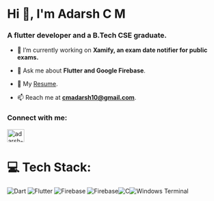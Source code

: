 <h1>Hi 👋, I'm Adarsh C M</h1>
<h3>A flutter developer and a B.Tech CSE graduate.</h3>

- 🔭 I’m currently working on **Xamify, an exam date notifier for public exams.**

- 💬 Ask me about **Flutter and Google Firebase**.

- 📝 My [Resume](https://github.com/adarshcm10/adarshcm10/blob/main/Adarsh_C_M_Resume.pdf).

- 📫 Reach me at  **cmadarsh10@gmail.com**.

<h3 align="left">Connect with me:</h3>
<p align="left">
<a href="https://linkedin.com/in/adarsh-c-m" target="blank"><img align="center" src="https://raw.githubusercontent.com/rahuldkjain/github-profile-readme-generator/master/src/images/icons/Social/linked-in-alt.svg" alt="adarsh-c-m" height="30" width="40" /></a>
</p>

# 💻 Tech Stack:
 ![Dart](https://img.shields.io/badge/dart-%230175C2.svg?style=for-the-badge&logo=dart&logoColor=white)  ![Flutter](https://img.shields.io/badge/Flutter-%2302569B.svg?style=for-the-badge&logo=Flutter&logoColor=white) ![Firebase](https://img.shields.io/badge/firebase-%23039BE5.svg?style=for-the-badge&logo=firebase) ![Firebase](https://img.shields.io/badge/Firebase-039BE5?style=for-the-badge&logo=Firebase&logoColor=white)![C](https://img.shields.io/badge/c-%2300599C.svg?style=for-the-badge&logo=c&logoColor=white)![Windows Terminal](https://img.shields.io/badge/Windows%20Terminal-%234D4D4D.svg?style=for-the-badge&logo=windows-terminal&logoColor=white)
 